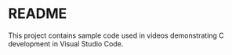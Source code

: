 # README

This project contains sample code used in 
videos demonstrating C development in Visual Studio Code.
